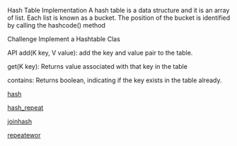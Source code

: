 Hash Table Implementation
A hash table is a data structure and it is an array of list. Each list is known as a bucket. The position of the bucket is identified by calling the hashcode() method

Challenge
Implement a Hashtable Clas

API
add(K key, V value): add the key and value pair to the table.

get(K key): Returns value associated with that key in the table

contains: Returns boolean, indicating if the key exists in the table already.


[hash](./hashtable.js)

[hash_repeat](./hash-first-repeat.js)

[joinhash](./joinhash.js)

[repeatewor](./repeatword.js)

